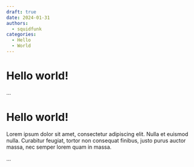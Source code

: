 ```yaml
---
draft: true 
date: 2024-01-31 
authors:
  - squidfunk
categories:
  - Hello
  - World
---
```


# Hello world!
...
# Hello world!

Lorem ipsum dolor sit amet, consectetur adipiscing elit. Nulla et euismod
nulla. Curabitur feugiat, tortor non consequat finibus, justo purus auctor
massa, nec semper lorem quam in massa.

<!-- more -->
...